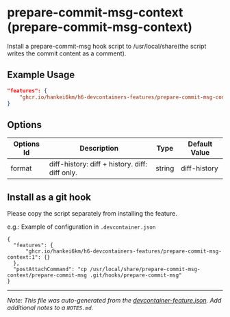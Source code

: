 
# prepare-commit-msg-context (prepare-commit-msg-context)

Install a prepare-commit-msg hook script to /usr/local/share(the script writes the commit content as a comment).

## Example Usage

```json
"features": {
    "ghcr.io/hankei6km/h6-devcontainers-features/prepare-commit-msg-context:1": {}
}
```

## Options

| Options Id | Description | Type | Default Value |
|-----|-----|-----|-----|
| format | diff-history: diff + history. diff: diff only. | string | diff-history |

## Install as a git hook

Please copy the script separately from installing the feature.

e.g.: Example of configuration in `.devcontainer.json`

```jsonc
{
  "features": {
      "ghcr.io/hankei6km/h6-devcontainers-features/prepare-commit-msg-context:1": {}
  },
  "postAttachCommand": "cp /usr/local/share/prepare-commit-msg-context/prepare-commit-msg .git/hooks/prepare-commit-msg"
}
```

---

_Note: This file was auto-generated from the [devcontainer-feature.json](https://github.com/hankei6km/h6-devcontainers-features/blob/main/src/prepare-commit-msg-context/devcontainer-feature.json).  Add additional notes to a `NOTES.md`._
